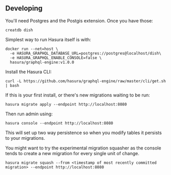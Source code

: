 ## Developing

You'll need Postgres and the Postgis extension. Once you have those:

`creatdb dish`

Simplest way to run Hasura itself is with:

```
docker run --net=host \
  -e HASURA_GRAPHQL_DATABASE_URL=postgres://postgres@localhost/dish\
  -e HASURA_GRAPHQL_ENABLE_CONSOLE=false \
  hasura/graphql-engine:v1.0.0
```

Install the Hasura CLI:

```
curl -L https://github.com/hasura/graphql-engine/raw/master/cli/get.sh | bash
```

If this is your first install, or there's new migrations waiting to be run:

`hasura migrate apply --endpoint http://localhost:8080`

Then run admin using:

`hasura console --endpoint http://localhost:8080`

This will set up two way persistence so when you modify tables it persists to
your migrations.

You might want to try the experimental migration squasher as the console tends
to create a new migration for every single unit of change.

`hasura migrate squash --from <timestamp of most recently committed migration> --endpoint http://localhost:8080`
